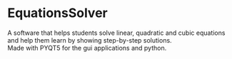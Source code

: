 # EquationsSolver
A software that helps students solve linear, quadratic and cubic equations and help them learn by showing step-by-step solutions.
<br>Made with PYQT5 for the gui applications and python.
